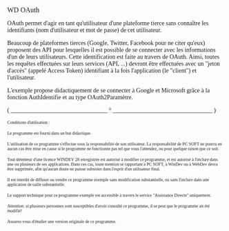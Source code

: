   
<span style="font-family:Arial sans-serif;font-size:16px;">WD OAuth</span>

  
<span style="font-family:Arial sans-serif;font-size:14px;">OAuth permet d'agir en tant qu'utilisateur d'une plateforme tierce sans connaître les identifiants (nom d'utilisateur et mot de passe) de cet utilisateur.</span>

<span style="font-family:Arial sans-serif;font-size:14px;">Beaucoup de plateformes tierces (Google, Twitter, Facebook pour ne citer qu'eux) proposent des API pour lesquelles il est possible de se connecter avec les informations d'un de leurs utilisateurs. Cette identification est faite au travers de OAuth. Ainsi, toutes les requêtes effectuées sur leurs services (API, ...) devront être effectuées avec un "jeton d'accès" (appelé Access Token) identifiant à la fois l'application (le "client") et l'utilisateur.</span>

<span style="font-family:Arial sans-serif;font-size:14px;">L'exemple propose didactiquement de se connecter à Google et Microsoft grâce à la fonction AuthIdentifie et au type OAuth2Paramètre. </span>

  
  
<span style="font-family:Arial sans-serif;font-size:14px;">( \_\_\_\_\_\_\_\_\_\_\_\_\_\_\_\_\_\_\_\_\_\_\_\_\_\_\_\_\_\_\_\_ ° \_\_\_\_\_\_\_\_\_\_\_\_\_\_\_\_\_\_\_\_\_\_\_\_\_\_\_\_\_\_\_\_\_ )</span>

  
<span style="font-family:Arial sans-serif;font-size:10px;">Conditions d'utilisation :</span>

<span style="font-family:Arial sans-serif;font-size:10px;">Le programme est fourni dans un but didactique.</span>

<span style="font-family:Arial sans-serif;font-size:10px;">L'utilisation de ce programme s'effectue sous la responsabilité de son utilisateur. La responsabilité de PC SOFT ne pourra en aucun cas être mise en cause si le programme ne fonctionne pas tel que vous l'attendez, ou pour quelque raison que ce soit. </span>

<span style="font-family:Arial sans-serif;font-size:10px;">Tout détenteur d'une licence WINDEV 28 enregistrée est autorisé à modifier ce programme, et est autorisé à l'inclure dans une ou plusieurs de ses applications. Dans ces cas, toute mention se rapportant à PC SOFT, à WinDev ou à WebDev devra être supprimée, afin qu'aucun doute ne puisse subsister dans l'esprit d'un utilisateur final.</span>

<span style="font-family:Arial sans-serif;font-size:10px;">Il est interdit de diffuser ou vendre ce programme exemple sans modification substantielle, ou sans l'inclure dans une application de taille substantielle.</span>

<span style="font-family:Arial sans-serif;font-size:10px;">Le support technique pour ce programme exemple est accessible à travers le service "Assistance Directe" uniquement.</span>

<span style="font-family:Arial sans-serif;font-size:10px;">Attention: si plusieurs personnes sont susceptibles d'avoir consulté ce programme, il se peut que le programme ait été modifié! </span>

<span style="font-family:Arial sans-serif;font-size:10px;">Assurez-vous d'étudier une version originale de ce programme.</span>

  
  